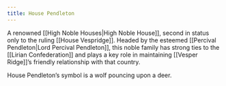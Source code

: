 ```yaml
---
title: House Pendleton
---
```


A renowned [[High Noble Houses|High Noble House]], second in status only to the ruling [[House Vespridge]]. Headed by the esteemed [[Percival Pendleton|Lord Percival Pendleton]], this noble family has strong ties to the [[Lirian Confederation]] and plays a key role in maintaining [[Vesper Ridge]]’s friendly relationship with that country.

House Pendleton’s symbol is a wolf pouncing upon a deer.